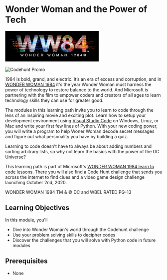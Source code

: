 # Wonder Woman and the Power of Tech

![Wonder Woman 1984 Film Card](../media/ww84_edu_github_title_card.png)

![Codehunt Promo](../media/ww-synopsis-art.jpg)

1984 is bold, grand, and electric. It’s an era of excess and corruption, and in [WONDER WOMAN 1984](https://www.wonderwomanfilm.com/) it's the year Wonder Woman must harness the power of technology to restore balance to the world. And Microsoft is partnering with the film to empower coders and creators of all ages to learn technology skills they can use for greater good.

The modules in this learning path invite you to learn to code through the lens of an inspiring movie and exciting plot. Learn how to setup your development environment using [Visual Studio Code](https://code.visualstudio.com/learn/) on Windows, Linuz, or Mac and write your first few lines of Python. With your new coding power, you will write a program to help Woner Woman decode secret messages and figure out what personality you have by building a quiz. 

Learning to code doesn't have to always be about adding numbers and sorting arbitrary lists, so why not learn the basics with the power of the DC Universe?

This learning path is part of Microsoft's [WONDER WOMAN 1984 learn to code lessons](https://www.microsoft.com/inculture/wonderwoman-1984/). There you will also find a Code Hunt challenge that sends you across the internet to find clues and a video game design challenge launching October 2nd, 2020.

WONDER WOMAN 1984 TM & © DC and WBEI. RATED PG-13

## Learning Objectives

In this module, you'll
- Dive into Wonder Woman's world through the Codehunt challenge
- Use your problem solving skills to decipher codes
- Discover the challenges that you will solve with Python code in future modules

## Prerequisites

- None